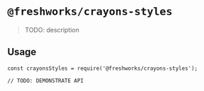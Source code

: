 # `@freshworks/crayons-styles`

> TODO: description

## Usage

```
const crayonsStyles = require('@freshworks/crayons-styles');

// TODO: DEMONSTRATE API
```
